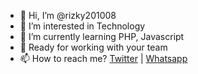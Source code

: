 - 👋 Hi, I’m @rizky201008
- 👀 I’m interested in Technology
- 🌱 I’m currently learning PHP, Javascript
- 🤝 Ready for working with your team
- 📫 How to reach me? <a href="https://twitter.com/rizkyagungpray1">Twitter</a> | <a href="https://wa.me/081232435871">Whatsapp</a>

<!---
rizky201008/rizky201008 is a ✨ special ✨ repository because its `README.md` (this file) appears on your GitHub profile.
You can click the Preview link to take a look at your changes.
--->
